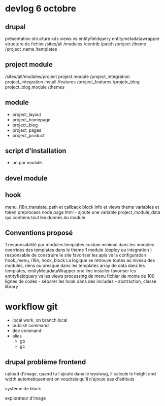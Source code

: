 # devlog 6 octobre

## drupal 
présentation structure
kds
views vs entityfieldquery
entitymetadatawrapper
structure de fichier
/sites/all
  /modules
    /contrib
    /patch
    /project
  /theme
    /project_name
    /templates

## project module
/sites/all/modules/project
      project.module
      /project_integration
        project_integration.install
      /features
        /project_features
      /projetc_blog
        project_blog.module
        /themes
## module
- project_layout
- project_homepage
- project_blog
- project_pages
- project_product

## script d'installation 
- un par module

## devel module



## hook
  menu, i18n_translate_path et callback
  block info et views
  theme
  variables et token
  preprocess node page html
    - ajoute une variable project_module_data qui contiens tout les
    donnés du module



## Conventions proposé
  1 responsabilité par modules
  templates custom minimal dans les modules
  overrides des templates dans le thème
  1 module (deploy ou integration ) responsable de construire le site
  favoriser les apis vs la configuration
  hook_menu, i18n, hook_block
  La logique se retrouve toutes au niveau des modules, riens ou presque dans les 
  templates
  array de data dans les templates, entityMetadataWrapper
  one line installer
  favoriser les entityfieldquery vs les views
  processing de menu
  fichier de moins de 100 lignes de codes
    - séparer les hook dans des includes
    - abstraction, classe library



# workflow git

- local work, on branch local
- publish command
- dev command
- alias 
  * gb
  * gc


## drupal  problème frontend

upload d'image, quand tu l'ajoute dans le wysiwyg, il calcule le height and width 
automatiquement on voudrais qu'il n'ajoute pas d'attibuts

système de block

explorateur d'image



